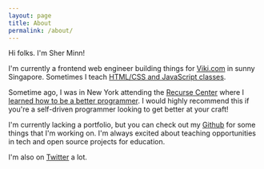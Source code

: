 ```yaml
---
layout: page
title: About
permalink: /about/
---
```


Hi folks. I'm Sher Minn!

I'm currently a frontend web engineer building things for [Viki.com](https://viki.com) in sunny Singapore. Sometimes I teach [HTML/CSS and JavaScript classes](http://codeequality.org/2014/06/16/introduction-to-htmlcss.html).

Sometime ago, I was in New York attending the [Recurse Center](http://recurse.com) where I [learned how to be a better programmer](http://piratefsh.github.io/projects/experience/2016/04/16/my-recurse-center-experience.html). I would highly recommend this if you're a self-driven programmer looking to get better at your craft!

I'm currently lacking a portfolio, but you can check out my [Github](http://github.com/piratefsh) for some things that I'm working on. I'm always excited about teaching opportunities in tech and open source projects for education.

I'm also on [Twitter](http://twitter.com/piratefsh) a lot.
